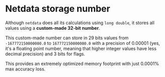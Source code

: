 <!--
title: "Netdata storage number"
custom_edit_url: https://github.com/netdata/netdata/edit/master/libnetdata/storage_number/README.md
sidebar_label: "Storage number"
learn_status: "Published"
learn_topic_type: "Tasks"
learn_rel_path: "Developers"
-->

# Netdata storage number

Although `netdata` does all its calculations using `long double`, it stores all values using
a **custom-made 32-bit number**.

This custom-made number can store in 29 bits values from `-167772150000000.0` to  `167772150000000.0`
with a precision of 0.00001 (yes, it's a floating point number, meaning that higher integer values
have less decimal precision) and 3 bits for flags.

This provides an extremely optimized memory footprint with just 0.0001% max accuracy loss.


